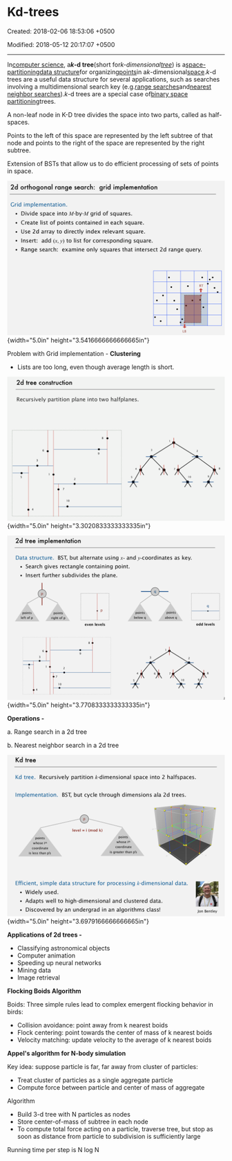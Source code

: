 # Kd-trees

Created: 2018-02-06 18:53:06 +0500

Modified: 2018-05-12 20:17:07 +0500

---

In[computer science](https://en.wikipedia.org/wiki/Computer_science), a***k*-d tree**(short for*k-dimensional[tree](https://en.wikipedia.org/wiki/Tree_data_structure)*) is a[space-partitioning](https://en.wikipedia.org/wiki/Space_partitioning)[data structure](https://en.wikipedia.org/wiki/Data_structure)for organizing[points](https://en.wikipedia.org/wiki/Point_(geometry))in a*k*-dimensional[space](https://en.wikipedia.org/wiki/Euclidean_space).*k*-d trees are a useful data structure for several applications, such as searches involving a multidimensional search key (e.g.[range searches](https://en.wikipedia.org/wiki/Range_search)and[nearest neighbor searches](https://en.wikipedia.org/wiki/Nearest_neighbor_search)).*k*-d trees are a special case of[binary space partitioning](https://en.wikipedia.org/wiki/Binary_space_partitioning)trees.



A non-leaf node in K-D tree divides the space into two parts, called as half-spaces.

Points to the left of this space are represented by the left subtree of that node and points to the right of the space are represented by the right subtree.



Extension of BSTs that allow us to do efficient processing of sets of points in space.



![2d orthogonal range search: grid implementation Grid implementation. • Divide space into M-by-M grid of squares. • Create list of points contained in each square. • Use 2d array to directly index relevant square. • Insert: add (x, y) to list for corresponding square. • Range search: examine only squares that intersect 2d range query. LB ](media/Kd-trees-image1.png){width="5.0in" height="3.5416666666666665in"}

Problem with Grid implementation - **Clustering**
-   Lists are too long, even though average length is short.



![2d tree construction Recursively partition plane into two halfplanes. 10 10 ](media/Kd-trees-image2.png){width="5.0in" height="3.3020833333333335in"}



![2d tree implementation Data structure. BST, but alternate using x- and y-coordinates as key. • Search gives rectangle containing point. • Insert further subdivides the plane. p points left of p 6 3 5 points right of p 2 p even levels 8 9 points below q 4 q 3 6 q points above q odd levels 2 7 7 10 4 10 8 9 ](media/Kd-trees-image3.png){width="5.0in" height="3.7708333333333335in"}



**Operations -**

a.  Range search in a 2d tree

b.  Nearest neighbor search in a 2d tree



![Kd tree Recursively partition k-dimensional space into 2 halfspaces. Kd tree. Implementation. BST, but cycle through dimensions ala 2d trees. level points whose ith coordinate is less than ps p i (mod k) points whose ith coordinate is greater than pk Efficient, simple data structure for processing k-dimensional data. • Widely used. • Adapts well to high-dimensional and clustered data. • Discovered by an undergrad in an algorithms class! Jon Bentley ](media/Kd-trees-image4.png){width="5.0in" height="3.6979166666666665in"}



**Applications of 2d trees -**
-   Classifying astronomical objects
-   Computer animation
-   Speeding up neural networks
-   Mining data
-   Image retrieval



**Flocking Boids Algorithm**

Boids: Three simple rules lead to complex emergent flocking behavior in birds:
-   Collision avoidance: point away from k nearest boids
-   Flock centering: point towards the center of mass of k nearest boids
-   Velocity matching: update velocity to the average of k nearest boids



**Appel's algorithm for N-body simulation**

Key idea: suppose particle is far, far away from cluster of particles:
-   Treat cluster of particles as a single aggregate particle
-   Compute force between particle and center of mass of aggregate

Algorithm
-   Build 3-d tree with N particles as nodes
-   Store center-of-mass of subtree in each node
-   To compute total force acting on a particle, traverse tree, but stop as soon as distance from particle to subdivision is sufficiently large

Running time per step is N log N




